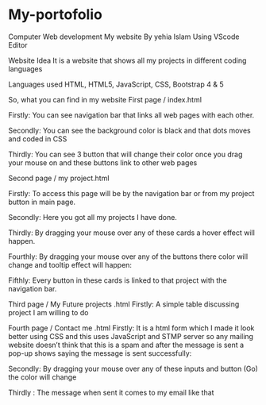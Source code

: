# My-portofolio

Computer
Web development
My website
By yehia Islam
Using VScode Editor










Website Idea
It is a website that shows all my projects in different coding languages

Languages used
HTML, HTML5, JavaScript, CSS, Bootstrap 4 & 5 

So, what you can find in my website
First page / index.html 

Firstly:
You can see navigation bar that links all web pages with each other.

Secondly:
You can see the background color is black and that dots moves and coded in CSS

Thirdly:
You can see 3 button that will change their color once you drag your mouse on and these buttons link to other web pages 



Second page / my project.html  


Firstly:
To access this page will be by the navigation bar or from my project button in main page.

Secondly:
Here you got all my projects I have done.

Thirdly:
By dragging your mouse over any of these cards a hover effect will happen.

Fourthly: 
By dragging your mouse over any of the buttons there color will change and tooltip effect will happen: 


Fifthly: 
Every button in these cards is linked to that project with the navigation bar.

Third page / My Future projects .html
Firstly:
A simple table discussing project I am willing to do 


Fourth page / Contact me .html
Firstly:
It is a html form which I made it look better using CSS and this uses JavaScript and STMP server so any mailing website doesn’t think that this is a spam and after the message is sent a pop-up shows saying the message is sent successfully: 

Secondly:
By dragging your mouse over any of these inputs and button (Go) the color will change

Thirdly :
The message when sent it comes to my email like that  




